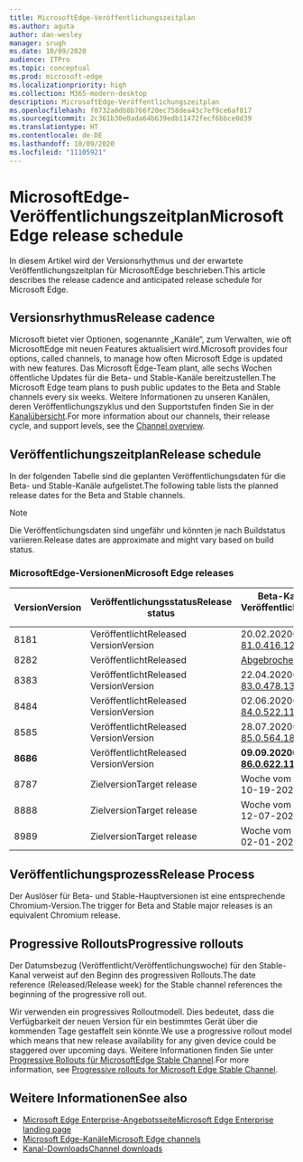 ```yaml
---
title: MicrosoftEdge-Veröffentlichungszeitplan
ms.author: aguta
author: dan-wesley
manager: srugh
ms.date: 10/09/2020
audience: ITPro
ms.topic: conceptual
ms.prod: microsoft-edge
ms.localizationpriority: high
ms.collection: M365-modern-desktop
description: MicrosoftEdge-Veröffentlichungszeitplan
ms.openlocfilehash: f0732a0db8b766f20ec758dea43c7ef9ce6af817
ms.sourcegitcommit: 2c361b30e0ada64b639edb11472fecf6bbce0d39
ms.translationtype: HT
ms.contentlocale: de-DE
ms.lasthandoff: 10/09/2020
ms.locfileid: "11105921"
---
```

# <span data-ttu-id="00b7d-103">MicrosoftEdge-Veröffentlichungszeitplan</span><span class="sxs-lookup"><span data-stu-id="00b7d-103">Microsoft Edge release schedule</span></span>

<span data-ttu-id="00b7d-104">In diesem Artikel wird der Versionsrhythmus und der erwartete Veröffentlichungszeitplan für MicrosoftEdge beschrieben.</span><span class="sxs-lookup"><span data-stu-id="00b7d-104">This article describes the release cadence and anticipated release schedule for Microsoft Edge.</span></span>

## <span data-ttu-id="00b7d-105">Versionsrhythmus</span><span class="sxs-lookup"><span data-stu-id="00b7d-105">Release cadence</span></span>

<span data-ttu-id="00b7d-106">Microsoft bietet vier Optionen, sogenannte „Kanäle“, zum Verwalten, wie oft MicrosoftEdge mit neuen Features aktualisiert wird.</span><span class="sxs-lookup"><span data-stu-id="00b7d-106">Microsoft provides four options, called channels, to manage how often Microsoft Edge is updated with new features.</span></span> <span data-ttu-id="00b7d-107">Das Microsoft Edge-Team plant, alle sechs Wochen öffentliche Updates für die Beta- und Stable-Kanäle bereitzustellen.</span><span class="sxs-lookup"><span data-stu-id="00b7d-107">The Microsoft Edge team plans to push public updates to the Beta and Stable channels every six weeks.</span></span> <span data-ttu-id="00b7d-108">Weitere Informationen zu unseren Kanälen, deren Veröffentlichungszyklus und den Supportstufen finden Sie in der [Kanalübersicht](https://docs.microsoft.com/DeployEdge/microsoft-edge-channels#channel-overview).</span><span class="sxs-lookup"><span data-stu-id="00b7d-108">For more information about our channels, their release cycle, and support levels, see the [Channel overview](https://docs.microsoft.com/DeployEdge/microsoft-edge-channels#channel-overview).</span></span>

## <span data-ttu-id="00b7d-109">Veröffentlichungszeitplan</span><span class="sxs-lookup"><span data-stu-id="00b7d-109">Release schedule</span></span>

<span data-ttu-id="00b7d-110">In der folgenden Tabelle sind die geplanten Veröffentlichungsdaten für die Beta- und Stable-Kanäle aufgelistet.</span><span class="sxs-lookup"><span data-stu-id="00b7d-110">The following table lists the planned release dates for the Beta and Stable channels.</span></span>

> [!NOTE]
> <span data-ttu-id="00b7d-111">Die Veröffentlichungsdaten sind ungefähr und könnten je nach Buildstatus variieren.</span><span class="sxs-lookup"><span data-stu-id="00b7d-111">Release dates are approximate and might vary based on build status.</span></span>

### <span data-ttu-id="00b7d-112">MicrosoftEdge-Versionen</span><span class="sxs-lookup"><span data-stu-id="00b7d-112">Microsoft Edge releases</span></span>

| <span data-ttu-id="00b7d-113">Version</span><span class="sxs-lookup"><span data-stu-id="00b7d-113">Version</span></span> | <span data-ttu-id="00b7d-114">Veröffentlichungsstatus</span><span class="sxs-lookup"><span data-stu-id="00b7d-114">Release status</span></span> | <span data-ttu-id="00b7d-115">Beta-Kanal</span><span class="sxs-lookup"><span data-stu-id="00b7d-115">Beta Channel</span></span><br><span data-ttu-id="00b7d-116">Veröffentlichungswoche</span><span class="sxs-lookup"><span data-stu-id="00b7d-116">Release week</span></span> | <span data-ttu-id="00b7d-117">Stable-Kanal</span><span class="sxs-lookup"><span data-stu-id="00b7d-117">Stable Channel</span></span><br><span data-ttu-id="00b7d-118">Veröffentlichungswoche</span><span class="sxs-lookup"><span data-stu-id="00b7d-118">Release week</span></span> |
|---------|-----|------|--------|
| <span data-ttu-id="00b7d-119">81</span><span class="sxs-lookup"><span data-stu-id="00b7d-119">81</span></span> | <span data-ttu-id="00b7d-120">Veröffentlicht</span><span class="sxs-lookup"><span data-stu-id="00b7d-120">Released</span></span><br><span data-ttu-id="00b7d-121">Version</span><span class="sxs-lookup"><span data-stu-id="00b7d-121">Version</span></span> | <span data-ttu-id="00b7d-122">20.02.2020</span><span class="sxs-lookup"><span data-stu-id="00b7d-122">02-20-2020</span></span><br>[<span data-ttu-id="00b7d-123">81.0.416.12</span><span class="sxs-lookup"><span data-stu-id="00b7d-123">81.0.416.12</span></span>](https://docs.microsoft.com/DeployEdge/microsoft-edge-relnote-beta-channel#version-81041612-february-20) | <span data-ttu-id="00b7d-124">13.04.2020</span><span class="sxs-lookup"><span data-stu-id="00b7d-124">04-13-2020</span></span><br>[<span data-ttu-id="00b7d-125">81.0.416.53</span><span class="sxs-lookup"><span data-stu-id="00b7d-125">81.0.416.53</span></span>](https://docs.microsoft.com/DeployEdge/microsoft-edge-relnote-stable-channel#version-81041653-april-13) |
| <span data-ttu-id="00b7d-126">82</span><span class="sxs-lookup"><span data-stu-id="00b7d-126">82</span></span> | <span data-ttu-id="00b7d-127">Veröffentlicht</span><span class="sxs-lookup"><span data-stu-id="00b7d-127">Released</span></span> | [<span data-ttu-id="00b7d-128">Abgebrochen</span><span class="sxs-lookup"><span data-stu-id="00b7d-128">Cancelled</span></span>](https://blogs.windows.com/msedgedev/2020/03/20/update-stable-channel-releases/) | [<span data-ttu-id="00b7d-129">Abgebrochen</span><span class="sxs-lookup"><span data-stu-id="00b7d-129">Cancelled</span></span>](https://blogs.windows.com/msedgedev/2020/03/20/update-stable-channel-releases/) |
| <span data-ttu-id="00b7d-130">83</span><span class="sxs-lookup"><span data-stu-id="00b7d-130">83</span></span> | <span data-ttu-id="00b7d-131">Veröffentlicht</span><span class="sxs-lookup"><span data-stu-id="00b7d-131">Released</span></span><br><span data-ttu-id="00b7d-132">Version</span><span class="sxs-lookup"><span data-stu-id="00b7d-132">Version</span></span> | <span data-ttu-id="00b7d-133">22.04.2020</span><span class="sxs-lookup"><span data-stu-id="00b7d-133">04-22-2020</span></span><br>[<span data-ttu-id="00b7d-134">83.0.478.13</span><span class="sxs-lookup"><span data-stu-id="00b7d-134">83.0.478.13</span></span>](https://docs.microsoft.com/DeployEdge/microsoft-edge-relnote-beta-channel#version-83047813-april-22) | <span data-ttu-id="00b7d-135">21.05.2020</span><span class="sxs-lookup"><span data-stu-id="00b7d-135">05-21-2020</span></span><br> [<span data-ttu-id="00b7d-136">83.0.478.37</span><span class="sxs-lookup"><span data-stu-id="00b7d-136">83.0.478.37</span></span>](https://docs.microsoft.com/DeployEdge/microsoft-edge-relnote-stable-channel#version-83047837-may-21) |
| <span data-ttu-id="00b7d-137">84</span><span class="sxs-lookup"><span data-stu-id="00b7d-137">84</span></span> | <span data-ttu-id="00b7d-138">Veröffentlicht</span><span class="sxs-lookup"><span data-stu-id="00b7d-138">Released</span></span><br><span data-ttu-id="00b7d-139">Version</span><span class="sxs-lookup"><span data-stu-id="00b7d-139">Version</span></span> | <span data-ttu-id="00b7d-140">02.06.2020</span><span class="sxs-lookup"><span data-stu-id="00b7d-140">06-02-2020</span></span><br>[<span data-ttu-id="00b7d-141">84.0.522.11</span><span class="sxs-lookup"><span data-stu-id="00b7d-141">84.0.522.11</span></span>](https://docs.microsoft.com/DeployEdge/microsoft-edge-relnote-beta-channel#version-84052211-june-2) | <span data-ttu-id="00b7d-142">16.07.2020</span><span class="sxs-lookup"><span data-stu-id="00b7d-142">07-16-2020</span></span><br> [<span data-ttu-id="00b7d-143">84.0.522.40</span><span class="sxs-lookup"><span data-stu-id="00b7d-143">84.0.522.40</span></span>](https://docs.microsoft.com/DeployEdge/microsoft-edge-relnote-stable-channel#version-84052240-july-16) |
| <span data-ttu-id="00b7d-144">85</span><span class="sxs-lookup"><span data-stu-id="00b7d-144">85</span></span> | <span data-ttu-id="00b7d-145">Veröffentlicht</span><span class="sxs-lookup"><span data-stu-id="00b7d-145">Released</span></span><br><span data-ttu-id="00b7d-146">Version</span><span class="sxs-lookup"><span data-stu-id="00b7d-146">Version</span></span> | <span data-ttu-id="00b7d-147">28.07.2020</span><span class="sxs-lookup"><span data-stu-id="00b7d-147">07-28-2020</span></span><br>[<span data-ttu-id="00b7d-148">85.0.564.18</span><span class="sxs-lookup"><span data-stu-id="00b7d-148">85.0.564.18</span></span>](https://docs.microsoft.com/DeployEdge/microsoft-edge-relnote-beta-channel#version-85056418-july-28)  | <span data-ttu-id="00b7d-149">27.08.2020</span><span class="sxs-lookup"><span data-stu-id="00b7d-149">08-27-2020</span></span><br>[<span data-ttu-id="00b7d-150">85.0.564.41</span><span class="sxs-lookup"><span data-stu-id="00b7d-150">85.0.564.41</span></span>](https://docs.microsoft.com/DeployEdge/microsoft-edge-relnote-stable-channel#version-85056441-august-27) |
| **<span data-ttu-id="00b7d-151">86</span><span class="sxs-lookup"><span data-stu-id="00b7d-151">86</span></span>** | <span data-ttu-id="00b7d-152">Veröffentlicht</span><span class="sxs-lookup"><span data-stu-id="00b7d-152">Released</span></span><br><span data-ttu-id="00b7d-153">Version</span><span class="sxs-lookup"><span data-stu-id="00b7d-153">Version</span></span> | **<span data-ttu-id="00b7d-154">09.09.2020</span><span class="sxs-lookup"><span data-stu-id="00b7d-154">09-09-2020</span></span>**<br>**[<span data-ttu-id="00b7d-155">86.0.622.11</span><span class="sxs-lookup"><span data-stu-id="00b7d-155">86.0.622.11</span></span>](https://docs.microsoft.com/DeployEdge/microsoft-edge-relnote-beta-channel#version-86062211-september-9)** | **<span data-ttu-id="00b7d-156">09.10.2020</span><span class="sxs-lookup"><span data-stu-id="00b7d-156">10-09-2020</span></span>**<br>**[<span data-ttu-id="00b7d-157">86.0.622.38</span><span class="sxs-lookup"><span data-stu-id="00b7d-157">86.0.622.38</span></span>](https://docs.microsoft.com/deployedge/microsoft-edge-relnote-stable-channel#version-86062238-october-9)** |
| <span data-ttu-id="00b7d-158">87</span><span class="sxs-lookup"><span data-stu-id="00b7d-158">87</span></span> | <span data-ttu-id="00b7d-159">Zielversion</span><span class="sxs-lookup"><span data-stu-id="00b7d-159">Target release</span></span> | <span data-ttu-id="00b7d-160">Woche vom 19.10.2020</span><span class="sxs-lookup"><span data-stu-id="00b7d-160">Week of 10-19-2020</span></span> | <span data-ttu-id="00b7d-161">Woche vom 19.11.2020</span><span class="sxs-lookup"><span data-stu-id="00b7d-161">Week of 11-19-2020</span></span> |
| <span data-ttu-id="00b7d-162">88</span><span class="sxs-lookup"><span data-stu-id="00b7d-162">88</span></span> | <span data-ttu-id="00b7d-163">Zielversion</span><span class="sxs-lookup"><span data-stu-id="00b7d-163">Target release</span></span> | <span data-ttu-id="00b7d-164">Woche vom 07.12.2020</span><span class="sxs-lookup"><span data-stu-id="00b7d-164">Week of 12-07-2020</span></span> | <span data-ttu-id="00b7d-165">Woche vom 21.01.2021</span><span class="sxs-lookup"><span data-stu-id="00b7d-165">Week of 01-21-2021</span></span> |
| <span data-ttu-id="00b7d-166">89</span><span class="sxs-lookup"><span data-stu-id="00b7d-166">89</span></span> | <span data-ttu-id="00b7d-167">Zielversion</span><span class="sxs-lookup"><span data-stu-id="00b7d-167">Target release</span></span> | <span data-ttu-id="00b7d-168">Woche vom 01.02.2021</span><span class="sxs-lookup"><span data-stu-id="00b7d-168">Week of 02-01-2021</span></span> | <span data-ttu-id="00b7d-169">Woche vom 04.03.2021</span><span class="sxs-lookup"><span data-stu-id="00b7d-169">Week of 03-04-2021</span></span> |

## <span data-ttu-id="00b7d-170">Veröffentlichungsprozess</span><span class="sxs-lookup"><span data-stu-id="00b7d-170">Release Process</span></span>

<span data-ttu-id="00b7d-171">Der Auslöser für Beta- und Stable-Hauptversionen ist eine entsprechende Chromium-Version.</span><span class="sxs-lookup"><span data-stu-id="00b7d-171">The trigger for Beta and Stable major releases is an equivalent Chromium release.</span></span>

## <span data-ttu-id="00b7d-172">Progressive Rollouts</span><span class="sxs-lookup"><span data-stu-id="00b7d-172">Progressive rollouts</span></span>

<span data-ttu-id="00b7d-173">Der Datumsbezug (Veröffentlicht/Veröffentlichungswoche) für den Stable-Kanal verweist auf den Beginn des progressiven Rollouts.</span><span class="sxs-lookup"><span data-stu-id="00b7d-173">The date reference (Released/Release week) for the Stable channel references the beginning of the progressive roll out.</span></span>

<span data-ttu-id="00b7d-174">Wir verwenden ein progressives Rolloutmodell. Dies bedeutet, dass die Verfügbarkeit der neuen Version für ein bestimmtes Gerät über die kommenden Tage gestaffelt sein könnte.</span><span class="sxs-lookup"><span data-stu-id="00b7d-174">We use a progressive rollout model which means that new release availability for any given device could be staggered over upcoming days.</span></span> <span data-ttu-id="00b7d-175">Weitere Informationen finden Sie unter [Progressive Rollouts für MicrosoftEdge Stable Channel](microsoft-edge-update-progressive-rollout.md).</span><span class="sxs-lookup"><span data-stu-id="00b7d-175">For more information, see [Progressive rollouts for Microsoft Edge Stable Channel](microsoft-edge-update-progressive-rollout.md).</span></span>

## <span data-ttu-id="00b7d-176">Weitere Informationen</span><span class="sxs-lookup"><span data-stu-id="00b7d-176">See also</span></span>

- [<span data-ttu-id="00b7d-177">Microsoft Edge Enterprise-Angebotsseite</span><span class="sxs-lookup"><span data-stu-id="00b7d-177">Microsoft Edge Enterprise landing page</span></span>](https://aka.ms/EdgeEnterprise)
- [<span data-ttu-id="00b7d-178">Microsoft Edge-Kanäle</span><span class="sxs-lookup"><span data-stu-id="00b7d-178">Microsoft Edge channels</span></span>](microsoft-edge-channels.md)
- [<span data-ttu-id="00b7d-179">Kanal-Downloads</span><span class="sxs-lookup"><span data-stu-id="00b7d-179">Channel downloads</span></span>](https://www.microsoft.com/edge/business/download)